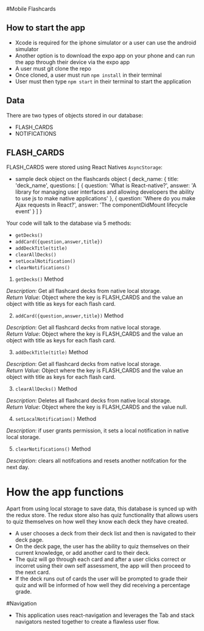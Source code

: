 #Mobile Flashcards

## How to start the app
* Xcode is required for the iphone simulator or a user can use the android simulator
* Another option is to download the expo app on your phone and can run the app through their device via the expo app
* A user must git clone the repo
* Once cloned, a user must run `npm install` in their terminal
* User must then type `npm start` in their terminal to start the application

## Data

There are two types of objects stored in our database:

* FLASH_CARDS
* NOTIFICATIONS

## FLASH_CARDS

FLASH_CARDS were stored using React Natives `AsyncStorage`:

* sample deck object on the flashcards object
{
  deck_name: {
    title: 'deck_name',
    questions: [
      {
        question: 'What is React-native?',
        answer: 'A library for managing user interfaces and allowing developers the ability to use js to make native applications'
      },
      {
        question: 'Where do you make Ajax requests in React?',
        answer: 'The componentDidMount lifecycle event'
      }
    ]
  }

Your code will talk to the database via 5 methods:

* `getDecks()`
* `addCard({question,answer,title})`
* `addDeckTitle(title)`
* `clearAllDecks()`
* `setLocalNotification()`
* `clearNotifications()`

1) `getDecks()` Method

*Description*: Get all flashcard decks from native local storage.  
*Return Value*: Object where the key is FLASH_CARDS and the value an object with title as keys for each flash card.

2) `addCard({question,answer,title})` Method

*Description*: Get all flashcard decks from native local storage.  
*Return Value*: Object where the key is FLASH_CARDS and the value an object with title as keys for each flash card.

3) `addDeckTitle(title)` Method

*Description*: Get all flashcard decks from native local storage.  
*Return Value*: Object where the key is FLASH_CARDS and the value an object with title as keys for each flash card.

3) `clearAllDecks()` Method

*Description*: Deletes all flashcard decks from native local storage.  
*Return Value*: Object where the key is FLASH_CARDS and the value null.

4) `setLocalNotification()` Method

*Description*: if user grants permission, it sets a local notification in native local storage.  

5) `clearNotifications()` Method

*Description*: clears all notifcations and resets another notifcation for the next day.  

# How the app functions

Apart from using local storage to save data, this database is synced up with the redux store. The redux store also has quiz functionality that allows users to quiz themselves on how well they know each deck they have created.

* A user chooses a deck from their deck list and then is navigated to their deck page.
* On the deck page, the user has the ability to quiz themselves on their current knowledge, or add another card to their deck. 
* The quiz will go through each card and after a user clicks correct or incorret using their own self assessment, the app will then proceed to the next card. 
* If the deck runs out of cards the user will be prompted to grade their quiz and will be informed of how well they did receiving a percentage grade.

#Navigation
* This application uses react-navigation and leverages the Tab and stack navigators nested together to create a flawless user flow. 